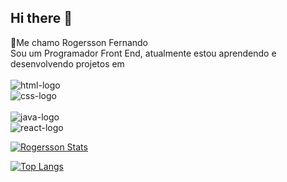 ## Hi there 👋
👋Me chamo Rogersson Fernando
<br>
Sou um Programador Front End, atualmente estou aprendendo e desenvolvendo projetos em 
<br>
<br>
 <img src="https://img.shields.io/badge/HTML5-E34F26?style=for-the-badge&logo=html5&logoColor=white" alt="html-logo"/>
 <br>
 <img src="https://img.shields.io/badge/CSS3-1572B6?style=for-the-badge&logo=css3&logoColor=white" alt ="css-logo"/>
 <br>
<br>
<img src="https://img.shields.io/badge/JavaScript-F7DF1E?style=for-the-badge&logo=javascript&logoColor=black" alt="java-logo"/>
<br>
<img src="https://img.shields.io/badge/React-20232A?style=for-the-badge&logo=react&logoColor=61DAFB" alt="react-logo"/>
<a href="https://www.linkedin.com/in/rogersson-fernando-de-souza-b4b76615a/">

[![Rogersson Stats](https://github-readme-stats.vercel.app/api?username=rogersson34)](https://github.com/anuraghazra/github-readme-stats)

[![Top Langs](https://github-readme-stats.vercel.app/api/top-langs/?username=rogersson34)](https://github.com/anuraghazra/github-readme-stats)

